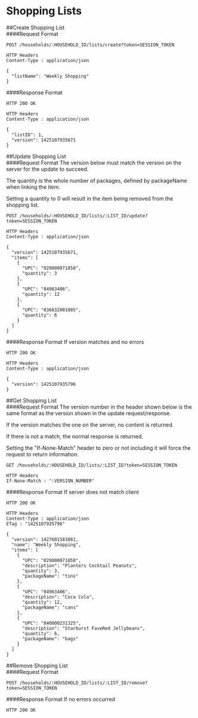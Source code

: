 # Shopping Lists
##Create Shopping List<br>
####Request Format
```
POST /households/:HOUSEHOLD_ID/lists/create?token=SESSION_TOKEN

HTTP Headers
Content-Type : application/json

{
  "listName": "Weekly Shopping"
}
```
####Response Format
```
HTTP 200 OK

HTTP Headers
Content-Type : application/json

{
  "listID": 1,
  "version": 1425107935671
}
```
##Update Shopping List<br>
####Request Format
The version below must match the version on the server for the update to succeed.<p>
The quantity is the whole number of packages, defined by packageName when linking the item.<p>
Setting a quantity to 0 will result in the item being removed from the shopping list.
```
POST /households/:HOUSEHOLD_ID/lists/:LIST_ID/update?token=SESSION_TOKEN

HTTP Headers
Content-Type : application/json

{
  "version": 1425107935671,
  "items": [
    {
      "UPC": "029000071858",
      "quantity": 3
    },
    {
      "UPC": "04963406",
      "quantity": 12
    },
    {
      "UPC": "036632001085",
      "quantity": 6
    }
  ]
}
```
####Response Format
If version matches and no errors
```
HTTP 200 OK

HTTP Headers
Content-Type : application/json

{
  "version": 1425107935796
}
```
##Get Shopping List<br>
####Request Format
The version number in the header shown below is the same format as the version shown in the update request/response. <p>
If the version matches the one on the server, no content is returned.<p>
If there is not a match, the normal response is returned. <p>
Setting the "If-None-Match" header to zero or not including it will force the request to return information.
```
GET /households/:HOUSEHOLD_ID/lists/:LIST_ID?token=SESSION_TOKEN

HTTP Headers
If-None-Match : ":VERSION_NUMBER"
```
####Response Format
If server does not match client
```
HTTP 200 OK

HTTP Headers
Content-Type : application/json
ETag : "1425107935796"

{
  "version": 1427601583081,
  "name": "Weekly Shopping",
  "items": [
    {
      "UPC": "029000071858",
      "description": "Planters Cocktail Peanuts",
      "quantity": 3,
      "packageName": "tins"
    },
    {
      "UPC": "04963406",
      "description": "Coca Cola",
      "quantity": 12,
      "packageName": "cans"
    },
    {
      "UPC": "040000231325",
      "description": "Starburst FaveRed Jellybeans",
      "quantity": 6,
      "packageName": "bags"
    }
  ]
}
```
##Remove Shopping List<br>
####Request Format
```
POST /households/:HOUSEHOLD_ID/lists/:LIST_ID/remove?token=SESSION_TOKEN
```
####Response Format
If no errors occurred
```
HTTP 200 OK
```